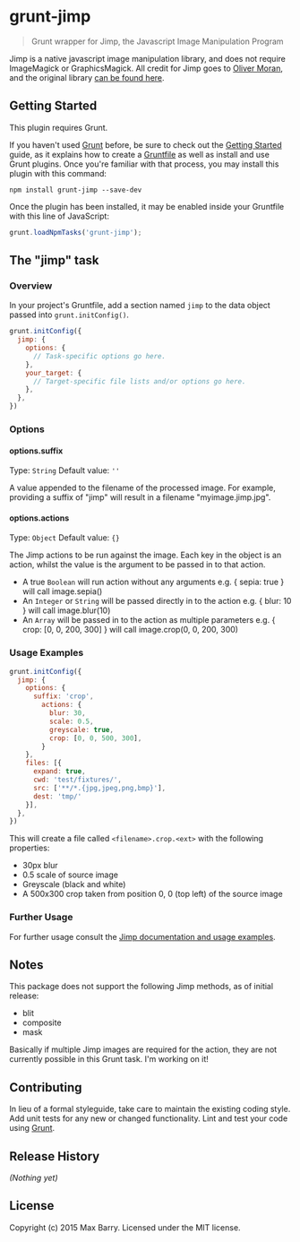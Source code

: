 # grunt-jimp

> Grunt wrapper for Jimp, the Javascript Image Manipulation Program

Jimp is a native javascript image manipulation library, and does not require ImageMagick or GraphicsMagick.
All credit for Jimp goes to [Oliver Moran](https://github.com/oliver-moran), and the original library [can be found here](https://github.com/oliver-moran/jimp).

## Getting Started
This plugin requires Grunt.

If you haven't used [Grunt](http://gruntjs.com/) before, be sure to check out the [Getting Started](http://gruntjs.com/getting-started) guide, as it explains how to create a [Gruntfile](http://gruntjs.com/sample-gruntfile) as well as install and use Grunt plugins. Once you're familiar with that process, you may install this plugin with this command:

```shell
npm install grunt-jimp --save-dev
```

Once the plugin has been installed, it may be enabled inside your Gruntfile with this line of JavaScript:

```js
grunt.loadNpmTasks('grunt-jimp');
```

## The "jimp" task

### Overview
In your project's Gruntfile, add a section named `jimp` to the data object passed into `grunt.initConfig()`.

```js
grunt.initConfig({
  jimp: {
    options: {
      // Task-specific options go here.
    },
    your_target: {
      // Target-specific file lists and/or options go here.
    },
  },
})
```

### Options

#### options.suffix
Type: `String`
Default value: `''`

A value appended to the filename of the processed image. For example, providing a suffix of "jimp" will result in a filename "myimage.jimp.jpg".

#### options.actions
Type: `Object`
Default value: `{}`

The Jimp actions to be run against the image. Each key in the object is an action, whilst the value is the argument to be passed in to that action.

- A true `Boolean` will run action without any arguments
e.g. { sepia: true } will call image.sepia()
- An `Integer` or `String` will be passed directly in to the action
e.g. { blur: 10 } will call image.blur(10)
- An `Array` will be passed in to the action as multiple parameters
e.g. { crop: [0, 0, 200, 300] } will call image.crop(0, 0, 200, 300)

### Usage Examples

```js
grunt.initConfig({
  jimp: {
    options: {
      suffix: 'crop',
        actions: {
          blur: 30,
          scale: 0.5,
          greyscale: true,
          crop: [0, 0, 500, 300],
        }
    },
    files: [{
      expand: true,
      cwd: 'test/fixtures/',
      src: ['**/*.{jpg,jpeg,png,bmp}'],
      dest: 'tmp/'
    }],
  },
})
```

This will create a file called `<filename>.crop.<ext>` with the following properties:

- 30px blur
- 0.5 scale of source image
- Greyscale (black and white)
- A 500x300 crop taken from position 0, 0 (top left) of the source image

### Further Usage
For further usage consult the [Jimp documentation and usage examples](https://github.com/oliver-moran/jimp#basic-usage).

## Notes
This package does not support the following Jimp methods, as of initial release:

- blit
- composite
- mask

Basically if multiple Jimp images are required for the action, they are not currently possible in this Grunt task. I'm working on it!

## Contributing
In lieu of a formal styleguide, take care to maintain the existing coding style. Add unit tests for any new or changed functionality. Lint and test your code using [Grunt](http://gruntjs.com/).

## Release History
_(Nothing yet)_

## License
Copyright (c) 2015 Max Barry. Licensed under the MIT license.

